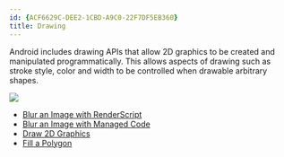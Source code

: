 ```yaml
---
id: {ACF6629C-DEE2-1CBD-A9C0-22F7DF5EB360}  
title: Drawing  
---
```


Android includes drawing APIs that allow 2D graphics to be created and manipulated programmatically. This allows aspects of drawing such as stroke style, color and width to be controlled when drawable arbitrary shapes.

 [ ![](Images/oval.png)](Images/oval.png)

   


   


-  [Blur an Image with RenderScript](/recipes/android/other_ux/drawing/blur_an_image_with_renderscript)
-  [Blur an Image with Managed Code](/recipes/android/other_ux/drawing/blur_an_image_with_managed_code)
-  [Draw 2D Graphics](/recipes/android/other_ux/drawing/draw_2d_graphics)
-  [Fill a Polygon](/recipes/android/other_ux/drawing/fill_a_polygon)